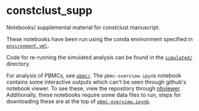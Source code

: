 # constclust_supp

Notebooks/ supplemental material for constclust manuscript.

These notebooks have been run using the conda environment specified in [`environment.yml`](environment.yml).

Code for re-running the simulated analysis can be found in the [`simulated/`](simulated) directory.

For analysis of PBMCs, see [`pbmc/`](pbmc). The `pbmc-overview.ipynb` notebook contains some interactive outputs which can't be seen through github's notebook viewer. To see these, view the repository through [nbviewer](https://nbviewer.jupyter.org/github/ivirshup/constclust_supp/tree/master/). Additionally, these notebooks require some data files to run, steps for downloading these are at the top of [`pbmc-overview.ipynb`](pbmc/pbmc-overview.ipynb).
